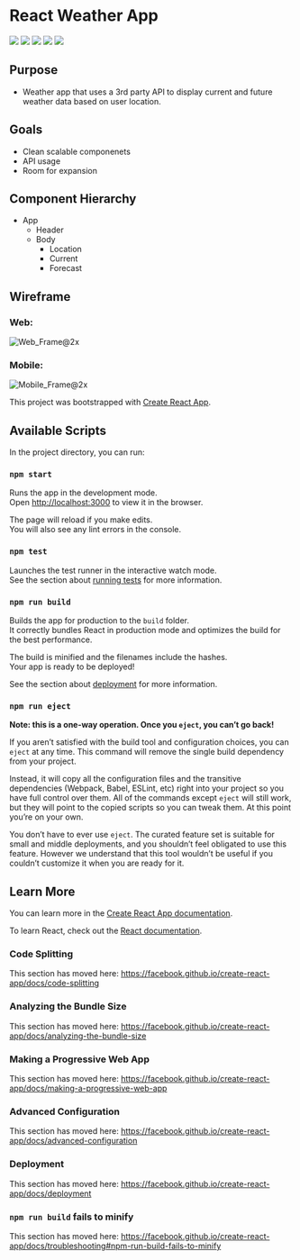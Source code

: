 # React Weather App

![](http://bestanimations.com/Site/Construction/under-construction-gif-6.gif)
![](http://bestanimations.com/Site/Construction/under-construction-gif-6.gif)
![](http://bestanimations.com/Site/Construction/under-construction-gif-6.gif)
![](http://bestanimations.com/Site/Construction/under-construction-gif-6.gif)
![](http://bestanimations.com/Site/Construction/under-construction-gif-6.gif)

## Purpose
- Weather app that uses a 3rd party API to display current and future weather data based on user location.

## Goals
- Clean scalable componenets
- API usage
- Room for expansion 


## Component Hierarchy
- App
  - Header
  - Body
    - Location
    - Current
    - Forecast

## Wireframe
### Web:

![Web_Frame@2x](https://user-images.githubusercontent.com/45345315/57752356-e7682b80-76b6-11e9-97e7-e809d108e5cc.png)


### Mobile:

![Mobile_Frame@2x](https://user-images.githubusercontent.com/45345315/57752418-1aaaba80-76b7-11e9-8c91-10666129ff06.png)



This project was bootstrapped with [Create React App](https://github.com/facebook/create-react-app).

## Available Scripts

In the project directory, you can run:

### `npm start`

Runs the app in the development mode.<br>
Open [http://localhost:3000](http://localhost:3000) to view it in the browser.

The page will reload if you make edits.<br>
You will also see any lint errors in the console.

### `npm test`

Launches the test runner in the interactive watch mode.<br>
See the section about [running tests](https://facebook.github.io/create-react-app/docs/running-tests) for more information.

### `npm run build`

Builds the app for production to the `build` folder.<br>
It correctly bundles React in production mode and optimizes the build for the best performance.

The build is minified and the filenames include the hashes.<br>
Your app is ready to be deployed!

See the section about [deployment](https://facebook.github.io/create-react-app/docs/deployment) for more information.

### `npm run eject`

**Note: this is a one-way operation. Once you `eject`, you can’t go back!**

If you aren’t satisfied with the build tool and configuration choices, you can `eject` at any time. This command will remove the single build dependency from your project.

Instead, it will copy all the configuration files and the transitive dependencies (Webpack, Babel, ESLint, etc) right into your project so you have full control over them. All of the commands except `eject` will still work, but they will point to the copied scripts so you can tweak them. At this point you’re on your own.

You don’t have to ever use `eject`. The curated feature set is suitable for small and middle deployments, and you shouldn’t feel obligated to use this feature. However we understand that this tool wouldn’t be useful if you couldn’t customize it when you are ready for it.

## Learn More

You can learn more in the [Create React App documentation](https://facebook.github.io/create-react-app/docs/getting-started).

To learn React, check out the [React documentation](https://reactjs.org/).

### Code Splitting

This section has moved here: https://facebook.github.io/create-react-app/docs/code-splitting

### Analyzing the Bundle Size

This section has moved here: https://facebook.github.io/create-react-app/docs/analyzing-the-bundle-size

### Making a Progressive Web App

This section has moved here: https://facebook.github.io/create-react-app/docs/making-a-progressive-web-app

### Advanced Configuration

This section has moved here: https://facebook.github.io/create-react-app/docs/advanced-configuration

### Deployment

This section has moved here: https://facebook.github.io/create-react-app/docs/deployment

### `npm run build` fails to minify

This section has moved here: https://facebook.github.io/create-react-app/docs/troubleshooting#npm-run-build-fails-to-minify
